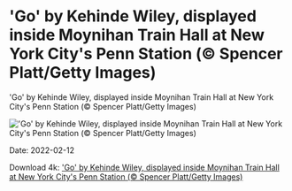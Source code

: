 # 'Go' by Kehinde Wiley, displayed inside Moynihan Train Hall at New York City's Penn Station (© Spencer Platt/Getty Images)

'Go' by Kehinde Wiley, displayed inside Moynihan Train Hall at New York City's Penn Station (© Spencer Platt/Getty Images)

!['Go' by Kehinde Wiley, displayed inside Moynihan Train Hall at New York City's Penn Station (© Spencer Platt/Getty Images)](https://bing.com/th?id=OHR.TriptychGo_EN-US6716244048_UHD.jpg&w=1024&h=576)

Date: 2022-02-12

Download 4k: ['Go' by Kehinde Wiley, displayed inside Moynihan Train Hall at New York City's Penn Station (© Spencer Platt/Getty Images)](https://bing.com/th?id=OHR.TriptychGo_EN-US6716244048_UHD.jpg)

